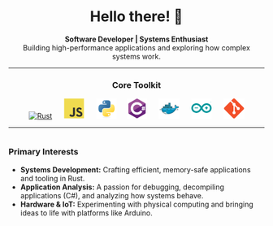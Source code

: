 <h1 align="center">Hello there! 👋</h1>

<p align="center">
  <b>Software Developer | Systems Enthusiast</b>
  <br />
  Building high-performance applications and exploring how complex systems work.
</p>

---

<h3 align="center">Core Toolkit</h3>

<p align="center">
  <a href="https://www.rust-lang.org/" target="_blank" rel="noreferrer"><img src="http://rust-lang.org/logos/rust-logo-128x128-blk.png" alt="Rust" width="40" height="40"/></a>
  &nbsp;&nbsp;&nbsp;&nbsp;
  <a href="https://www.javascript.com/" target="_blank" rel="noreferrer"><img src="https://raw.githubusercontent.com/devicons/devicon/master/icons/javascript/javascript-original.svg" alt="JavaScript" width="40" height="40"/></a>
  &nbsp;&nbsp;&nbsp;&nbsp;
  <a href="https://www.python.org" target="_blank" rel="noreferrer"><img src="https://raw.githubusercontent.com/devicons/devicon/master/icons/python/python-original.svg" alt="Python" width="40" height="40"/></a>
  &nbsp;&nbsp;&nbsp;
  <a href="https://learn.microsoft.com/en-us/dotnet/csharp/" target="_blank" rel="noreferrer"><img src="https://raw.githubusercontent.com/devicons/devicon/master/icons/csharp/csharp-original.svg" alt="C#" width="40" height="40"/></a>
  &nbsp;&nbsp;&nbsp;&nbsp;
  <a href="https://www.docker.com/" target="_blank" rel="noreferrer"><img src="https://raw.githubusercontent.com/devicons/devicon/master/icons/docker/docker-original.svg" alt="Docker" width="40" height="40"/></a>
  &nbsp;&nbsp;&nbsp;&nbsp;
  <a href="https://www.arduino.cc/" target="_blank" rel="noreferrer"><img src="https://raw.githubusercontent.com/devicons/devicon/master/icons/arduino/arduino-original.svg" alt="Arduino" width="40" height="40"/></a>
  &nbsp;&nbsp;&nbsp;&nbsp;
  <a href="https://git-scm.com/" target="_blank" rel="noreferrer"><img src="https://raw.githubusercontent.com/devicons/devicon/master/icons/git/git-original.svg" alt="Git" width="40" height="40"/></a>
</p>

---

<div align="center">
<div style="display: inline-block; text-align: left;">

### Primary Interests

<ul>
  <li>
    <strong>Systems Development:</strong> Crafting efficient, memory-safe applications and tooling in Rust.
  </li>
  <li>
    <strong>Application Analysis:</strong> A passion for debugging, decompiling applications (C#), and analyzing how systems behave.
  </li>
  <li>
    <strong>Hardware & IoT:</strong> Experimenting with physical computing and bringing ideas to life with platforms like Arduino.
  </li>
</ul>

</div>
</div>
